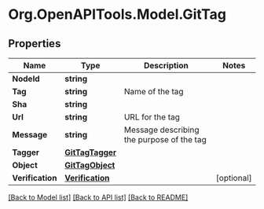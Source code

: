 # Org.OpenAPITools.Model.GitTag

## Properties

Name | Type | Description | Notes
------------ | ------------- | ------------- | -------------
**NodeId** | **string** |  | 
**Tag** | **string** | Name of the tag | 
**Sha** | **string** |  | 
**Url** | **string** | URL for the tag | 
**Message** | **string** | Message describing the purpose of the tag | 
**Tagger** | [**GitTagTagger**](GitTagTagger.md) |  | 
**Object** | [**GitTagObject**](GitTagObject.md) |  | 
**Verification** | [**Verification**](Verification.md) |  | [optional] 

[[Back to Model list]](../README.md#documentation-for-models) [[Back to API list]](../README.md#documentation-for-api-endpoints) [[Back to README]](../README.md)

